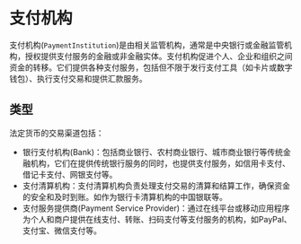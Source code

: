 # 支付机构

支付机构(`PaymentInstitution`)是由相关监管机构，通常是中央银行或金融监管机构，授权提供支付服务的金融或非金融实体。支付机构促进个人、企业和组织之间资金的转移。它们提供各种支付服务，包括但不限于发行支付工具（如卡片或数字钱包）、执行支付交易和提供汇款服务。

## 类型

法定货币的交易渠道包括：

- 银行支付机构(Bank)：包括商业银行、农村商业银行、城市商业银行等传统金融机构，它们在提供传统银行服务的同时，也提供支付服务，如信用卡支付、借记卡支付、网银支付等。
- 支付清算机构：支付清算机构负责处理支付交易的清算和结算工作，确保资金的安全和及时到账。如作为银行卡清算机构的中国银联等。
- 支付服务提供商(Payment Service Provider)：通过在线平台或移动应用程序为个人和商户提供在线支付、转账、扫码支付等支付服务的机构，如PayPal、支付宝、微信支付等。
